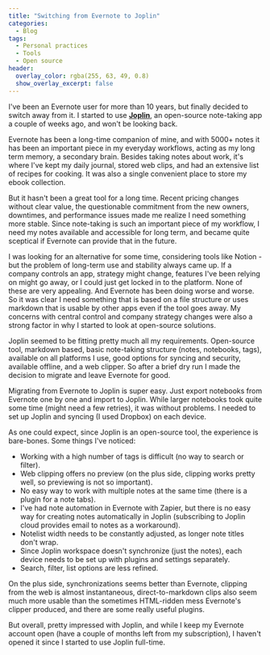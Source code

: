 ```yaml
---
title: "Switching from Evernote to Joplin"
categories:
  - Blog 
tags:
  - Personal practices
  - Tools
  - Open source
header:
  overlay_color: rgba(255, 63, 49, 0.8)
  show_overlay_excerpt: false
---
```


I've been an Evernote user for more than 10 years, but finally decided to switch away from it. I started to use [**Joplin**](https://joplinapp.org/), an open-source note-taking app a couple of weeks ago, and won't be looking back.

Evernote has been a long-time companion of mine, and with 5000+ notes it has been an important piece in my everyday workflows, acting as my long term memory, a secondary brain. Besides taking notes about work, it's where I've kept my daily journal, stored web clips, and had an extensive list of recipes for cooking. It was also a single convenient place to store my ebook collection.

But it hasn't been a great tool for a long time. Recent pricing changes without clear value, the questionable commitment from the new owners, downtimes, and performance issues made me realize I need something more stable. Since note-taking is such an important piece of my workflow, I need my notes available and accessible for long term, and became quite sceptical if Evernote can provide that in the future. 

I was looking for an alternative for some time, considering tools like Notion - but the problem of long-term use and stability always came up. If a company controls an app, strategy might change, features I've been relying on might go away, or I could just get locked in to the platform. None of these are very appealing. And Evernote has been doing worse and worse. So it was clear I need something that is based on a file structure or uses markdown that is usable by other apps even if the tool goes away. My concerns with central control and company strategy changes were also a strong factor in why I started to look at open-source solutions.

Joplin seemed to be fitting pretty much all my requirements. Open-source tool, markdown based, basic note-taking structure (notes, notebooks, tags), available on all platforms I use, good options for syncing and security, available offline, and a web clipper. So after a brief dry run I made the decision to migrate and leave Evernote for good.

Migrating from Evernote to Joplin is super easy. Just export notebooks from Evernote one by one and import to Joplin. While larger notebooks took quite some time (might need a few retries), it was without problems. I needed to set up Joplin and syncing (I used Dropbox) on each device.

As one could expect, since Joplin is an open-source tool, the experience is bare-bones. Some things I've noticed:
- Working with a high number of tags is difficult (no way to search or filter).
- Web clipping offers no preview (on the plus side, clipping works pretty well, so previewing is not so important).
- No easy way to work with multiple notes at the same time (there is a plugin for a note tabs).
- I've had note automation in Evernote with Zapier, but there is no easy way for creating notes automatically in Joplin (subscribing to Joplin cloud provides email to notes as a workaround).
- Notelist width needs to be constantly adjusted, as longer note titles don't wrap.
- Since Joplin workspace doesn't synchronize (just the notes), each device needs to be set up with plugins and settings separately.
- Search, filter, list options are less refined.

On the plus side, synchronizations seems better than Evernote, clipping from the web is almost instantaneous, direct-to-markdown clips also seem much more usable than the sometimes HTML-ridden mess Evernote's clipper produced, and there are some really useful plugins.

But overall, pretty impressed with Joplin, and while I keep my Evernote account open (have a couple of months left from my subscription), I haven't opened it since I started to use Joplin full-time.